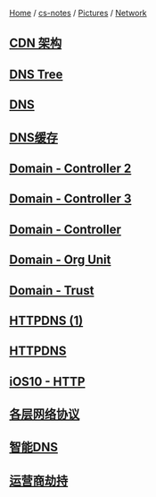 [Home](https://mengxianbin.github.io) /
[cs-notes](https://mengxianbin.github.io/cs-notes/site) /
[Pictures](https://mengxianbin.github.io/cs-notes/site/Pictures) /
[Network](https://mengxianbin.github.io/cs-notes/site/Pictures/Network)

## [CDN 架构](https://mengxianbin.github.io/cs-notes/site/Pictures/Network/CDN%20%E6%9E%B6%E6%9E%84)

## [DNS Tree](https://mengxianbin.github.io/cs-notes/site/Pictures/Network/DNS%20Tree)

## [DNS](https://mengxianbin.github.io/cs-notes/site/Pictures/Network/DNS)

## [DNS缓存](https://mengxianbin.github.io/cs-notes/site/Pictures/Network/DNS%E7%BC%93%E5%AD%98)

## [Domain - Controller 2](https://mengxianbin.github.io/cs-notes/site/Pictures/Network/Domain%20-%20Controller%202)

## [Domain - Controller 3](https://mengxianbin.github.io/cs-notes/site/Pictures/Network/Domain%20-%20Controller%203)

## [Domain - Controller](https://mengxianbin.github.io/cs-notes/site/Pictures/Network/Domain%20-%20Controller)

## [Domain - Org Unit](https://mengxianbin.github.io/cs-notes/site/Pictures/Network/Domain%20-%20Org%20Unit)

## [Domain - Trust](https://mengxianbin.github.io/cs-notes/site/Pictures/Network/Domain%20-%20Trust)

## [HTTPDNS (1)](https://mengxianbin.github.io/cs-notes/site/Pictures/Network/HTTPDNS%20%281%29)

## [HTTPDNS](https://mengxianbin.github.io/cs-notes/site/Pictures/Network/HTTPDNS)

## [iOS10 - HTTP](https://mengxianbin.github.io/cs-notes/site/Pictures/Network/iOS10%20-%20HTTP)

## [各层网络协议](https://mengxianbin.github.io/cs-notes/site/Pictures/Network/%E5%90%84%E5%B1%82%E7%BD%91%E7%BB%9C%E5%8D%8F%E8%AE%AE)

## [智能DNS](https://mengxianbin.github.io/cs-notes/site/Pictures/Network/%E6%99%BA%E8%83%BDDNS)

## [运营商劫持](https://mengxianbin.github.io/cs-notes/site/Pictures/Network/%E8%BF%90%E8%90%A5%E5%95%86%E5%8A%AB%E6%8C%81)
